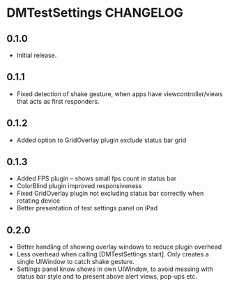 # DMTestSettings CHANGELOG

## 0.1.0

- Initial release.

## 0.1.1

- Fixed detection of shake gesture, when apps have viewcontroller/views that acts as first responders.

## 0.1.2

- Added option to GridOverlay plugin exclude status bar grid

## 0.1.3

- Added FPS plugin – shows small fps count in status bar
- ColorBlind plugin improved responsiveness
- Fixed GridOverlay plugin not excluding status bar correctly when rotating device
- Better presentation of test settings panel on iPad

## 0.2.0

- Better handling of showing overlay windows to reduce plugin overhead
- Less overhead when calling [DMTestSettings start]. Only creates a single UIWindow to catch shake gesture.
- Settings panel know shows in own UIWindow, to avoid messing with status bar style and to present above alert views, pop-ups etc.
 
